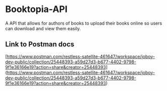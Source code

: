 # Booktopia-API
A API that allows for authors of books to upload their books online so users can download and view them easily.

## Link to Postman docs
[https://www.postman.com/restless-satellite-461647/workspace/joboy-dev-public/collection/25448393-a59d27d3-b677-4402-9798-9f1e36166e19?action=share&creator=25448393]
(https://www.postman.com/restless-satellite-461647/workspace/joboy-dev-public/collection/25448393-a59d27d3-b677-4402-9798-9f1e36166e19?action=share&creator=25448393)
